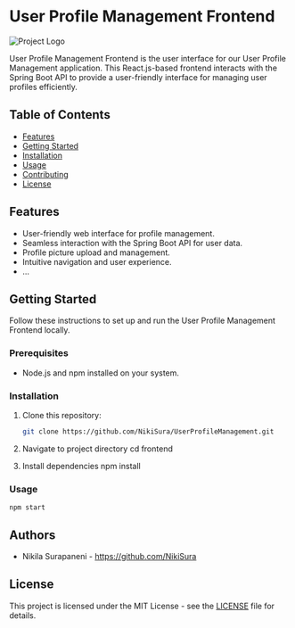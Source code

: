 # User Profile Management Frontend

![Project Logo](./images/frontend-logo.png)

User Profile Management Frontend is the user interface for our User Profile Management application. This React.js-based frontend interacts with the Spring Boot API to provide a user-friendly interface for managing user profiles efficiently.

## Table of Contents

- [Features](#features)
- [Getting Started](#getting-started)
- [Installation](#installation)
- [Usage](#usage)
- [Contributing](#contributing)
- [License](#license)

## Features

- User-friendly web interface for profile management.
- Seamless interaction with the Spring Boot API for user data.
- Profile picture upload and management.
- Intuitive navigation and user experience.
- ...

## Getting Started

Follow these instructions to set up and run the User Profile Management Frontend locally.

### Prerequisites

- Node.js and npm installed on your system.

### Installation

1. Clone this repository:

   ```bash
   git clone https://github.com/NikiSura/UserProfileManagement.git

2. Navigate to project directory
      cd frontend
3. Install dependencies
     npm install

### Usage
    npm start
    
## Authors

- Nikila Surapaneni - https://github.com/NikiSura

## License

This project is licensed under the MIT License - see the [LICENSE](LICENSE) file for details.


   
